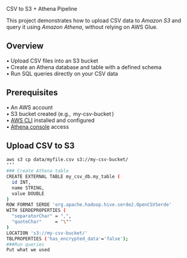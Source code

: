  CSV to S3 + Athena Pipeline

This project demonstrates how to upload CSV data to *Amazon S3* and query it using *Amazon Athena*, without relying on AWS Glue.  

## Overview
•⁠  ⁠Upload CSV files into an S3 bucket  
•⁠  ⁠Create an Athena database and table with a defined schema  
•⁠  ⁠Run SQL queries directly on your CSV data  

## Prerequisites
•⁠  ⁠An AWS account  
•⁠  ⁠S3 bucket created (e.g., ⁠ my-csv-bucket ⁠)  
•⁠  ⁠[AWS CLI](https://docs.aws.amazon.com/cli/latest/userguide/getting-started-install.html) installed and configured  
•⁠  ⁠[Athena console](https://console.aws.amazon.com/athena/) access  

##  Upload CSV to S3
```bash
aws s3 cp data/myfile.csv s3://my-csv-bucket/
‘’’
### Create Athena table
CREATE EXTERNAL TABLE my_csv_db.my_table (
  id INT,
  name STRING,
  value DOUBLE
)
ROW FORMAT SERDE 'org.apache.hadoop.hive.serde2.OpenCSVSerde'
WITH SERDEPROPERTIES (
  "separatorChar" = ",",
  "quoteChar"     = "\""
)
LOCATION 's3://my-csv-bucket/'
TBLPROPERTIES ('has_encrypted_data'='false');
###Run queries
Put what we used
